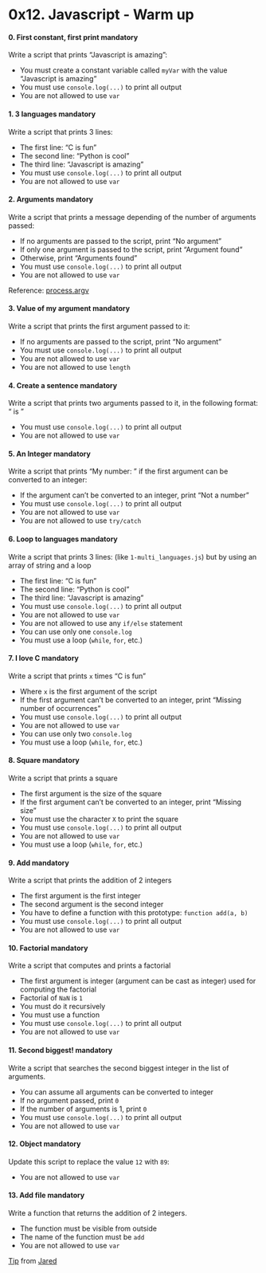 <h1 class="gap">0x12. Javascript - Warm up</h1>


<h4 class="task">
    0. First constant, first print
      <span class="alert alert-warning mandatory-optional">
        mandatory
      </span>
</h4><p>Write a script that prints “Javascript is amazing”:</p><ul>
<li>You must create a constant variable called <code>myVar</code> with the value “Javascript is amazing”</li>
<li>You must use <code>console.log(...)</code> to print all output</li>
<li>You are not allowed to use <code>var</code></li>
</ul>


<h4 class="task">
    1. 3 languages
      <span class="alert alert-warning mandatory-optional">
        mandatory
      </span>
</h4><p>Write a script that prints 3 lines:</p><ul>
<li>The first line: “C is fun”</li>
<li>The second line: “Python is cool”</li>
<li>The third line: “Javascript is amazing”</li>
<li>You must use <code>console.log(...)</code> to print all output</li>
<li>You are not allowed to use <code>var</code></li>
</ul>


<h4 class="task">
    2. Arguments
      <span class="alert alert-warning mandatory-optional">
        mandatory
      </span>
</h4><p>Write a script that prints a message depending of the number of arguments passed:</p><ul>
<li>If no arguments are passed to the script, print “No argument”</li>
<li>If only one argument is passed to the script, print “Argument found”</li>
<li>Otherwise, print “Arguments found”</li>
<li>You must use <code>console.log(...)</code> to print all output</li>
<li>You are not allowed to use <code>var</code></li>
</ul><p>Reference: <a href="/rltoken/E5x0rMmgii1g_Da9R7DUag" target="_blank" title="process.argv">process.argv</a></p>


<h4 class="task">
    3. Value of my argument
      <span class="alert alert-warning mandatory-optional">
        mandatory
      </span>
</h4><p>Write a script that prints the first argument passed to it:</p><ul>
<li>If no arguments are passed to the script, print “No argument”</li>
<li>You must use <code>console.log(...)</code> to print all output</li>
<li>You are not allowed to use <code>var</code></li>
<li>You are not allowed to use <code>length</code></li>
</ul>


<h4 class="task">
    4. Create a sentence
      <span class="alert alert-warning mandatory-optional">
        mandatory
      </span>
</h4><p>Write a script that prints two arguments passed to it, in the following format: “<first argument> is <second argument>”</second></first></p><ul>
<li>You must use <code>console.log(...)</code> to print all output</li>
<li>You are not allowed to use <code>var</code></li>
</ul>


<h4 class="task">
    5. An Integer
      <span class="alert alert-warning mandatory-optional">
        mandatory
      </span>
</h4><p>Write a script that prints “My number: <first argument>” if the first argument can be converted to an integer:</first></p><ul>
<li>If the argument can’t be converted to an integer, print “Not a number”</li>
<li>You must use <code>console.log(...)</code> to print all output</li>
<li>You are not allowed to use <code>var</code></li>
<li>You are not allowed to use <code>try/catch</code></li>
</ul>


<h4 class="task">
    6. Loop to languages
      <span class="alert alert-warning mandatory-optional">
        mandatory
      </span>
</h4><p>Write a script that prints 3 lines: (like <code>1-multi_languages.js</code>) but by using an array of string and a loop</p><ul>
<li>The first line: “C is fun”</li>
<li>The second line: “Python is cool”</li>
<li>The third line: “Javascript is amazing”</li>
<li>You must use <code>console.log(...)</code> to print all output</li>
<li>You are not allowed to use <code>var</code></li>
<li>You are not allowed to use any <code>if/else</code> statement</li>
<li>You can use only one <code>console.log</code></li>
<li>You must use a loop (<code>while</code>, <code>for</code>, etc.)</li>
</ul>


<h4 class="task">
    7. I love C
      <span class="alert alert-warning mandatory-optional">
        mandatory
      </span>
</h4><p>Write a script that prints <code>x</code> times “C is fun”</p><ul>
<li>Where <code>x</code> is the first argument of the script</li>
<li>If the first argument can’t be converted to an integer, print “Missing number of occurrences”</li>
<li>You must use <code>console.log(...)</code> to print all output</li>
<li>You are not allowed to use <code>var</code></li>
<li>You can use only two <code>console.log</code></li>
<li>You must use a loop (<code>while</code>, <code>for</code>, etc.)</li>
</ul>


<h4 class="task">
    8. Square
      <span class="alert alert-warning mandatory-optional">
        mandatory
      </span>
</h4><p>Write a script that prints a square</p><ul>
<li>The first argument is the size of the square</li>
<li>If the first argument can’t be converted to an integer, print “Missing size”</li>
<li>You must use the character <code>X</code> to print the square</li>
<li>You must use <code>console.log(...)</code> to print all output</li>
<li>You are not allowed to use <code>var</code></li>
<li>You must use a loop (<code>while</code>, <code>for</code>, etc.)</li>
</ul>


<h4 class="task">
    9. Add
      <span class="alert alert-warning mandatory-optional">
        mandatory
      </span>
</h4><p>Write a script that prints the addition of 2 integers</p><ul>
<li>The first argument is the first integer</li>
<li>The second argument is the second integer</li>
<li>You have to define a function with this prototype: <code>function add(a, b)</code></li>
<li>You must use <code>console.log(...)</code> to print all output</li>
<li>You are not allowed to use <code>var</code></li>
</ul>


<h4 class="task">
    10. Factorial
      <span class="alert alert-warning mandatory-optional">
        mandatory
      </span>
</h4><p>Write a script that computes and prints a factorial</p><ul>
<li>The first argument is integer (argument can be cast as integer) used for computing the factorial</li>
<li>Factorial of <code>NaN</code> is <code>1</code></li>
<li>You must do it recursively</li>
<li>You must use a function</li>
<li>You must use <code>console.log(...)</code> to print all output</li>
<li>You are not allowed to use <code>var</code></li>
</ul>


<h4 class="task">
    11. Second biggest!
      <span class="alert alert-warning mandatory-optional">
        mandatory
      </span>
</h4><p>Write a script that searches the second biggest integer in the list of arguments.</p><ul>
<li>You can assume all arguments can be converted to integer</li>
<li>If no argument passed, print <code>0</code></li>
<li>If the number of arguments is 1, print <code>0</code></li>
<li>You must use <code>console.log(...)</code> to print all output</li>
<li>You are not allowed to use <code>var</code></li>
</ul>


<h4 class="task">
    12. Object
      <span class="alert alert-warning mandatory-optional">
        mandatory
      </span>
</h4><p>Update this script to replace the value <code>12</code> with <code>89</code>:</p><ul>
<li>You are not allowed to use <code>var</code></li>
</ul>


<h4 class="task">
    13. Add file
      <span class="alert alert-warning mandatory-optional">
        mandatory
      </span>
</h4><p>Write a function that returns the addition of 2 integers.</p><ul>
<li>The function must be visible from outside</li>
<li>The name of the function must be <code>add</code></li>
<li>You are not allowed to use <code>var</code></li>
</ul><p><a href="/rltoken/vmpqOXZ7n3jAgPXtTjHlQA" target="_blank" title="Tip">Tip</a> from <a href="/rltoken/gMp6BQ5ebhDV1Wqc6QPC-A" target="_blank" title="Jared">Jared</a></p>

